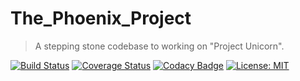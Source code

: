 # The_Phoenix_Project
> A stepping stone codebase to  working on "Project Unicorn".

[![Build Status](https://travis-ci.com/DavidWalshe93/The_Phoenix_Project.svg?branch=main)](https://travis-ci.com/DavidWalshe93/The_Phoenix_Project)
[![Coverage Status](https://coveralls.io/repos/github/DavidWalshe93/The_Phoenix_Project/badge.svg?branch=main)](https://coveralls.io/github/DavidWalshe93/The_Phoenix_Project?branch=main)
[![Codacy Badge](https://app.codacy.com/project/badge/Grade/797fb534d7384d7eb18be57d82416a6d)](https://www.codacy.com/gh/DavidWalshe93/The_Phoenix_Project/dashboard?utm_source=github.com&amp;utm_medium=referral&amp;utm_content=DavidWalshe93/The_Phoenix_Project&amp;utm_campaign=Badge_Grade)
[![License: MIT](https://img.shields.io/badge/License-MIT-green.svg)](https://opensource.org/licenses/MIT)